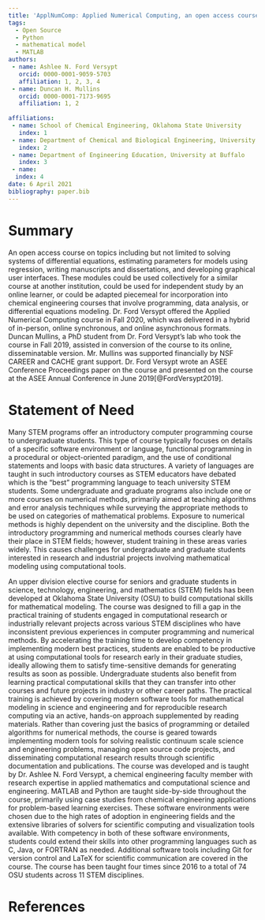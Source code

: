 ```yaml
---
title: 'ApplNumComp: Applied Numerical Computing, an open access course for teaching graduate and undergraduate students scientific computing skills'
tags:
  - Open Source
  - Python
  - mathematical model
  - MATLAB
authors:
 - name: Ashlee N. Ford Versypt
   orcid: 0000-0001-9059-5703
   affiliation: 1, 2, 3, 4
 - name: Duncan H. Mullins
   orcid: 0000-0001-7173-9695
   affiliation: 1, 2
   
affiliations:
 - name: School of Chemical Engineering, Oklahoma State University
   index: 1
 - name: Department of Chemical and Biological Engineering, University at Buffalo
   index: 2 
 - name: Department of Engineering Education, University at Buffalo
   index: 3  
 - name: 
  index: 4
date: 6 April 2021
bibliography: paper.bib
---
```

# Summary
An open access course on topics including but not limited to solving systems of differential equations, estimating parameters for models 
using regression, writing manuscripts and dissertations, and developing graphical user interfaces.
These modules could be used collectively for a similar course at another institution, could be used for independent study by an online learner, 
or could be adapted piecemeal for incorporation into chemical engineering courses that involve programming,
data analysis, or differential equations modeling. 
Dr. Ford Versypt offered the Applied Numerical Computing course in Fall 2020, which was delivered in a hybrid of in-person, online synchronous, and online asynchronous formats.
Duncan Mullins, a PhD student from Dr. Ford Versypt’s lab who took the course in Fall 2019, assisted in conversion of the course to its online, disseminatable version.
Mr. Mullins was supported financially by NSF CAREER and CACHE grant support.
Dr. Ford Versypt wrote an ASEE Conference Proceedings paper on the course and presented on the course at the ASEE Annual Conference in June 2019[@FordVersypt2019]. 
# Statement of Need
Many STEM programs offer an introductory computer programming course to undergraduate students. This type of course typically focuses on details of a specific software environment or language, functional programming in a procedural or object-oriented paradigm, 
and the use of conditional statements and loops with basic data structures. A variety of languages are taught in such introductory courses as STEM educators have debated which is the “best” programming language to teach university STEM students. 
Some undergraduate and graduate programs also include one or more courses on numerical methods, primarily aimed at teaching algorithms and error analysis techniques while surveying the appropriate methods to be used on categories of mathematical problems. 
Exposure to numerical methods is highly dependent on the university and the discipline. Both the introductory programming and numerical methods courses clearly have their place in STEM fields; however, student training in these areas varies widely. 
This causes challenges for undergraduate and graduate students interested in research and industrial projects involving mathematical modeling using computational tools.

An upper division elective course for seniors and graduate students in science, technology, engineering, and mathematics (STEM) fields has been developed at Oklahoma State University (OSU) to build computational skills for mathematical modeling. 
The course was designed to fill a gap in the practical training of students engaged in computational research or industrially relevant projects across various STEM disciplines who have inconsistent previous experiences in computer programming and numerical methods. 
By accelerating the training time to develop competency in implementing modern best practices, students are enabled to be productive at using computational tools for research early in their graduate studies,
ideally allowing them to satisfy time-sensitive demands for generating results as soon as possible. Undergraduate students also benefit from learning practical computational skills that they can transfer into other courses and future projects in industry or other career paths. 
The practical training is achieved by covering modern software tools for mathematical modeling in science and engineering and for reproducible research computing via an active, hands-on approach supplemented by reading materials. 
Rather than covering just the basics of programming or detailed algorithms for numerical methods, the course is geared towards implementing modern tools for solving realistic continuum scale science and engineering problems, 
managing open source code projects, and disseminating computational research results through scientific documentation and publications. The course was developed and is taught by Dr. Ashlee N. Ford Versypt,
a chemical engineering faculty member with research expertise in applied mathematics and computational science and engineering. 
MATLAB and Python are taught side-by-side throughout the course, primarily using case studies from chemical engineering applications for problem-based learning exercises. 
These software environments were chosen due to the high rates of adoption in engineering fields and the extensive libraries of solvers for scientific computing and visualization tools available.
With competency in both of these software environments, students could extend their skills into other programming languages such as C, Java, or FORTRAN as needed. 
Additional software tools including Git for version control and LaTeX for scientific communication are covered in the course. 
The course has been taught four times since 2016 to a total of 74 OSU students across 11 STEM disciplines. 

# References

